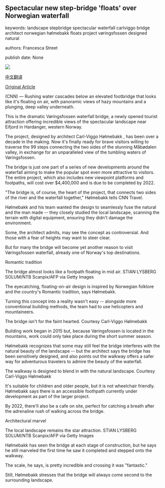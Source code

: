 ## Spectacular new step-bridge 'floats' over Norwegian waterfall

keywords: landscape stepbridge spectacular waterfall carlviggo bridge architect norwegian hølmebakk floats project vøringsfossen designed natural

authors: Francesca Street

publish date: None

![](https://cdn.cnn.com/cnnnext/dam/assets/200821123458-norway-step-bridge-1-super-tease.jpg)

[中文翻译](Spectacular%20new%20step-bridge%20%27floats%27%20over%20Norwegian%20waterfall_zh.md)

[Original Article](https://edition.cnn.com/travel/article/norway-waterfall-bridge/index.html)

(CNN) — Rushing water cascades below an elevated footbridge that looks like it's floating on air, with panoramic views of hazy mountains and a plunging, deep valley underneath.

This is the dramatic Vøringsfossen waterfall bridge, a newly opened tourist attraction offering incredible views of the spectacular landscape near Eifjord in Hardanger, western Norway.

The project, designed by architect Carl-Viggo Hølmebakk , has been over a decade in the making. Now it's finally ready for brave visitors willing to traverse the 99 steps connecting the two sides of the stunning Måbødalen valley, in exchange for an unparalleled view of the tumbling waters of Vøringsfossen.

The bridge is just one part of a series of new developments around the waterfall aiming to make the popular spot even more attractive to visitors. The entire project, which also includes new viewpoint platforms and footpaths, will cost over $4,400,000 and is due to be completed by 2022.

"The bridge is, of course, the heart of the project, that connects two sides of the river and the waterfall together," Hølmebakk tells CNN Travel.

Hølmebakk and his team wanted the design to seamlessly fuse the natural and the man made -- they closely studied the local landscape, scanning the terrain with digital equipment, ensuring they didn't damage the environment.

Some, the architect admits, may see the concept as controversial. And those with a fear of heights may want to steer clear.

But for many the bridge will become yet another reason to visit Vøringsfossen waterfall, already one of Norway's top destinations.

Romantic tradition

The bridge almost looks like a footpath floating in mid air. STIAN LYSBERG SOLUM/NTB Scanpix/AFP via Getty Images

The eyecatching, floating-on-air design is inspired by Norwegian folklore and the country's Romantic tradition, says Hølmebakk.

Turning this concept into a reality wasn't easy -- alongside more conventional building methods, the team had to use helicopters and mountaineers.

The bridge isn't for the faint hearted. Courtesy Carl-Viggo Hølmebakk

Building work began in 2015 but, because Vøringsfossen is located in the mountains, work could only take place during the short summer season.

Hølmebakk recognizes that some may still feel the bridge interferes with the natural beauty of the landscape -- but the architect says the bridge has been sensitively designed, and also points out the walkway offers a safer way for adventurous travelers to admire the beauty of the waterfall.

The walkway is designed to blend in with the natural landscape. Courtesy Carl-Viggo Hølmebakk

It's suitable for children and older people, but it is not wheelchair friendly. Hølmebakk says there is an accessible foothpath currently under development as part of the larger project.

By 2022, there'll also be a cafe on site, perfect for catching a breath after the adrenaline rush of walking across the bridge.

Architectural marvel

The local landscape remains the star attraction. STIAN LYSBERG SOLUM/NTB Scanpix/AFP via Getty Images

Hølmebakk has seen the bridge at each stage of construction, but he says he still marveled the first time he saw it completed and stepped onto the walkway.

The scale, he says, is pretty incredible and crossing it was "fantastic."

Still, Hølmebakk stresses that the bridge will always come second to the surrounding landscape.